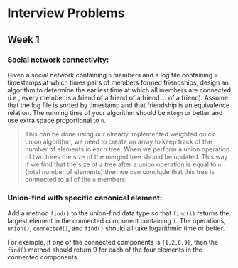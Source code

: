 # Interview Problems

## Week 1

### Social network connectivity:

Given a social network containing `n` members and a log file containing `m` timestamps at which times pairs of members formed friendships, design an algorithm to determine the earliest time at which all members are connected (i.e., every member is a friend of a friend of a friend ... of a friend). Assume that the log file is sorted by timestamp and that friendship is an equivalence relation. The running time of your algorithm should be `mlogn` or better and use extra space proportional to `n`.

> This can be done using our already implemented weighted quick union algorithm, we need to create an array to keep track of the number of elements in each tree. When we perform a union operation of two trees the size of the merged tree should be updated. This way if we find that the size of a tree after a union operation is equal to `n` (total number of elements) then we can conclude that this tree is connected to all of the `n` members.

### Union-find with specific canonical element:

Add a method `find()` to the union-find data type so that `find(i)` returns the largest element in the connected component containing `i`. The operations, `union()`, `connected()`, and `find()` should all take logarithmic time or better.

For example, if one of the connected components is `{1,2,6,9}`, then the `find()` method should return 9 for each of the four elements in the connected components.